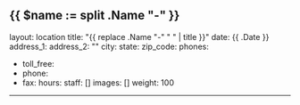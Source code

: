 {{ $name := split .Name "-" }}
---
layout: location
title: "{{ replace .Name "-" " " | title }}"
date: {{ .Date }}
address_1:
address_2: ""
city:
state:
zip_code:
phones:
- toll_free:
- phone:
- fax:
hours:
staff: []
images: []
weight: 100
---